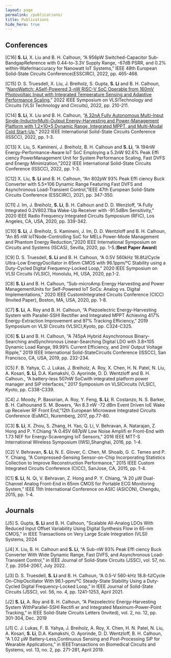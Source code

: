 ```yaml
---
layout: page
permalink: /publications/
title: Publications
hide_hero: true
---
```


## Conferences   

[C16] **S. Li**, X. Liu and B. H. Calhoun, “A 956pW Switched-Capacitor Sub-BandgapReference with 0.44-to-3.3V Supply Range, -67dB PSRR, and 0.2% within-WaferInaccuracy for Nanowatt IoT Systems,” IEEE 48th European Solid-State Circuits Conference(ESSCIRC), 2022, pp. 465-468.

[C15] D. S. Truesdell, X. Liu, J. Breiholz, S. Gupta, **S. Li** and B. H. Calhoun, “[NanoWattch: ASelf-Powered 3-nW RISC-V SoC Operable from 160mV Photovoltaic Input with Integrated Temperature Sensing and Adaptive Performance Scaling](https://ieeexplore.ieee.org/document/9830206),” 2022 IEEE Symposium on VLSITechnology and Circuits (VLSI Technology and Circuits), 2022, pp. 210-211.    

[C14] **S. Li**, X. Liu and B. H. Calhoun, “[A 32nA Fully Autonomous Multi-Input Single-InductorMulti-Output Energy-Harvesting and Power-Management Platform with 1.2×10*5 Dynamic Range, Integrated MPPT, and Multi-Modal Cold Start-Up](https://ieeexplore.ieee.org/document/9731732),” 2022 IEEE International Solid-State Circuits Conference (ISSCC), 2022, pp. 1-3.

[C13] X. Liu, S. Kamineni, J. Breiholz, B. H. Calhoun and **S. Li**, “A 194nW Energy-Performance-Aware IoT SoC Employing a 5.2nW 92.6% Peak Effi ciency PowerManagement Unit for System Performance Scaling, Fast DVFS and Energy Minimization,”2022 IEEE International Solid-State Circuits Conference (ISSCC), 2022, pp. 1-3.

[C12] X. Liu, **S. Li** and B. H. Calhoun, “An 802pW 93% Peak Effi ciency Buck Converter with 5.5×106 Dynamic Range Featuring Fast DVFS and Asynchronous Load-Transient Control,”IEEE 47th European Solid-State Circuits Conference (ESSCIRC), 2021, pp. 347-350.

[C11] J. Im, J. Breiholz, **S. Li**, B. H. Calhoun and D. D. Wenzloff, “A Fully Integrated 0.2V802.11ba Wake-Up Receiver with -91.5dBm Sensitivity,” 2020 IEEE Radio Frequency Integrated Circuits Symposium (RFIC), Los Angeles, CA, USA, 2020, pp. 339-342.

[C10] **S. Li**, J. Breiholz, S. Kamineni, J. Im, D. D. Wentzloff and B. H. Calhoun, “An 85 nW IoTNode-Controlling SoC for MELs Power-Mode Management and Phantom Energy Reduction,”2020 IEEE International Symposium on Circuits and Systems (ISCAS), Sevilla, 2020, pp. 1-5.(**Best Paper Award**)

[C9] D. S. Truesdell, **S. Li** and B. H. Calhoun, “A 0.5V 560kHz 18.8fJ/Cycle Ultra-Low EnergyOscillator in 65nm CMOS with 96.1ppm/°C Stability using a Duty-Cycled Digital Frequency-Locked Loop,” 2020 IEEE Symposium on VLSI Circuits (VLSIC), Honolulu, HI, USA, 2020, pp.1-2.

[C8] **S. Li** and B. H. Calhoun, “Sub-microAmp Energy Harvesting and Power ManagementUnits for Self-Powered IoT SoCs: Analog vs. Digital Implementations,” 2020 IEEE CustomIntegrated Circuits Conference (CICC) (Invited Paper), Boston, MA, USA, 2020, pp. 1-8.

[C7] **S. Li**, A. Roy and B. H. Calhoun, “A Piezoelectric Energy-Harvesting System with Parallel-SSHI Rectifier and Integrated MPPT Achieving 417% Energy-Extraction Improvement and 97% Tracking Efficiency,” 2019 Symposium on VLSI Circuits (VLSIC),Kyoto, pp. C324-C325.

[C6] **S. Li** and B. H. Calhoun, “A 745pA Hybrid Asynchronous Binary-Searching andSynchronous Linear-Searching Digital LDO with 3.8×105 Dynamic Load Range, 99.99% Current Efficiency, and 2mV Output Voltage Ripple,” 2019 IEEE International Solid-StateCircuits Conference (ISSCC), San Francisco, CA, USA, 2019, pp. 232-234.

[C5] F. B. Yahya, C. J. Lukas, J. Breiholz, A. Roy, X. Chen, H. N. Patel, N. Liu, A. Kosari, **S. Li**, D.A. Kamakshi, O. Ayorinde, D. D. Wentzloff and B. H. Calhoun., “A battery-less 507nW SoCwith integrated platform power manager and SiP interfaces,” 2017 Symposium on VLSICircuits (VLSIC), Kyoto, pp. C338-C339.

[C4] J. Moody, P. Bassirian, A. Roy, Y. Feng, **S. Li**, R. Costanzo, N. S. Barker, B. H. Calhounand S. M. Bowers, “An 8.3 nW -72 dBm Event Driven IoE Wake up Receiver RF Front End,”12th European Microwave Integrated Circuits Conference (EuMIC), Nuremberg, 2017, pp.77-80.

[C3] **S. Li**, X. Zhou, S. Zhang, H. Yao, Q. Li, V. Behravan, A. Natarajan, Z. Hong and P. Y.Chiang “A 0.45V 687pW Low Noise Amplifi er Front-End with 1.73 NEF for Energy-Scavenging IoT Sensors,” 2016 IEEE MTT-S International Wireless Symposium (IWS),Shanghai, 2016, pp. 1-4.

[C2] V. Behravan, **S. Li**, N. E. Glover, C. Chen, M. Shoaib, G. C. Temes and P. Y. Chiang, “A Compressed-Sensing Sensor-on-Chip Incorporating Statistics Collection to Improve Reconstruction Performance,” 2015 IEEE Custom Integrated Circuits Conference (CICC), SanJose, CA, 2015, pp. 1-4.

[C1] **S. Li**, N. Qi, V. Behravan, Z. Hong and P. Y. Chiang, “A 20 μW Dual-Channel Analog Front-End in 65nm CMOS for Portable ECG Monitoring System,” IEEE 11th International Conference on ASIC (ASICON), Chengdu, 2015, pp. 1-4.

## Journals

[J5] S. Gupta, **S. Li** and B. H. Calhoun, "Scalable All-Analog LDOs With Reduced Input Offset Variability Using Digital Synthesis Flow in 65-nm CMOS," in IEEE Transactions on Very Large Scale Integration (VLSI) Systems, 2024

[J4] X. Liu, B. H. Calhoun and **S. Li**, “A Sub-nW 93% Peak Effi ciency Buck Converter With Wide Dynamic Range, Fast DVFS, and Asynchronous Load-Transient Control,” in IEEE Journal of Solid-State Circuits (JSSC), vol. 57, no. 7, pp. 2054-2067, July 2022.

[J3] D. S. Truesdell, **S. Li** and B. H. Calhoun, “A 0.5-V 560-kHz 18.8-fJ/Cycle On-ChipOscillator With 96.1-ppm/°C Steady-State Stability Using a Duty-Cycled Digital Frequency-Locked Loop,” in IEEE Journal of Solid-State Circuits (JSSC), vol. 56, no. 4, pp. 1241-1253, April 2021.

[J2] **S. Li**, A. Roy and B. H. Calhoun, “A Piezoelectric Energy-Harvesting System WithParallel-SSHI Rectifi er and Integrated Maximum-Power-Point Tracking,” in IEEE Solid-State Circuits Letters (Invited), vol. 2, no. 12, pp. 301-304, Dec. 2019

[J1] C. J. Lukas, F. B. Yahya, J. Breiholz, A. Roy, X. Chen, H. N. Patel, N. Liu, A. Kosari, **S. Li**, D.A. Kamakshi, O. Ayorinde, D. D. Wentzloff, B. H. Calhoun, “A 1.02 μW Battery-Less,Continuous Sensing and Post-Processing SiP for Wearable Applications,” in IEEETransactions on Biomedical Circuits and Systems, vol. 13, no. 2, pp. 271-281, April 2019.

